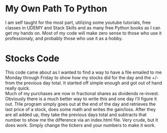 # My Own Path To Python

 I am self taught for the most part, utilizing some youtube tutorials, free classes in UDEMY and Stack Skills and as many free Python books as I can get my hands on.  Most of my code will make zero sense to those who use it professionaly, and probably those who use it as a hobby.

 # Stocks Code
 This code came about as I wanted to find a way to have a file emailed to me Monday through Friday to show how my stocks did for the day and the +/- from the previous day total.  It started off simple enough and got out of hand really quick.  
 Much of my purchases are now in fractional shares as dividends re-invest.  Obviously there is a much better way to write this and one day I'll figure it out.  THe program simply goes out at the end of the day and retrieves the last price of a 
 stock, does some math and writes the gain/loss.  After they are all added up, they take the previous days total and subtracts that number to show me the difference via an index.html file.  Very crude, but it does work.  Simply change the tickers
 and your numbers to make it work.
